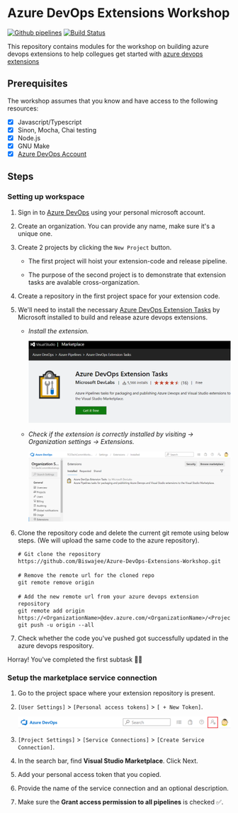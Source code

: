 # Azure DevOps Extensions Workshop

[![Github pipelines](https://github.com/Biswajee/Azure-DevOps-Extensions-Workshop/actions/workflows/workflow.yaml/badge.svg?branch=master)](https://github.com/Biswajee/Azure-DevOps-Extensions-Workshop/actions/workflows/workflow.yaml)
[![Build Status](https://biswajitr.visualstudio.com/Azure%20pipelines/_apis/build/status/extension-test?branchName=main)](https://biswajitr.visualstudio.com/Azure%20pipelines/_build/latest?definitionId=30&branchName=main)

This repository contains modules for the workshop on building azure devops extensions
to help collegues get started with [azure devops extensions](https://docs.microsoft.com/en-us/azure/devops/extend/overview?view=azure-devops)

## Prerequisites

The workshop assumes that you know and have access to the following resources:

- [x] Javascript/Typescript
- [x] Sinon, Mocha, Chai testing
- [x] Node.js
- [x] GNU Make
- [x] [Azure DevOps Account](https://azure.microsoft.com/en-us/services/devops/)

## Steps

### Setting up workspace

1. Sign in to [Azure DevOps](https://dev.azure.com/) using your personal microsoft account.

2. Create an organization. You can provide any name, make sure it's a unique one.

3. Create 2 projects by clicking the `New Project` button.

    - The first project will hoist your extension-code and release pipeline.

    - The purpose of the second project is to demonstrate that extension tasks are avalable cross-organization.

4. Create a repository in the first project space for your extension code.

5. We'll need to install the necessary [Azure DevOps Extension Tasks](https://marketplace.visualstudio.com/items?itemName=ms-devlabs.vsts-developer-tools-build-tasks) by Microsoft installed to build and release azure devops extensions.

    - _Install the extension._

      ![Azure DevOps Extension task](./demo-images/azure-devops-ext-task.png)

    - _Check if the extension is correctly installed by visiting <OrganizationName> -> Organization settings -> Extensions._

      ![Extension correctly installed](./demo-images/prereq-extension-installed.png)

6. Clone the repository code and delete the current git remote using below steps.
(We will upload the same code to the azure repository).

    ```shell
    # Git clone the repository
    https://github.com/Biswajee/Azure-DevOps-Extensions-Workshop.git

    # Remove the remote url for the cloned repo
    git remote remove origin

    # Add the new remote url from your azure devops extension repository
    git remote add origin https://<OrganizationName>@dev.azure.com/<OrganizationName>/<ProjectName>/_git/<AzureRepositoryName>
    git push -u origin --all
    ```

7. Check whether the code you've pushed got successfully updated in the azure devops respository.

Horray! You've completed the first subtask 🎉🎉

### Setup the marketplace service connection

1. Go to the project space where your extension repository is present.

2. `[User Settings]` > `[Personal access tokens]` > `[ + New Token]`.

    ![User settings location](./demo-images/user-settings.png)

3. `[Project Settings]` > `[Service Connections]` > `[Create Service Connection]`.

4. In the search bar, find **Visual Studio Marketplace**. Click Next.

5. Add your personal access token that you copied.

6. Provide the name of the service connection and an optional description.

7. Make sure the **Grant access permission to all pipelines** is checked ✅.

